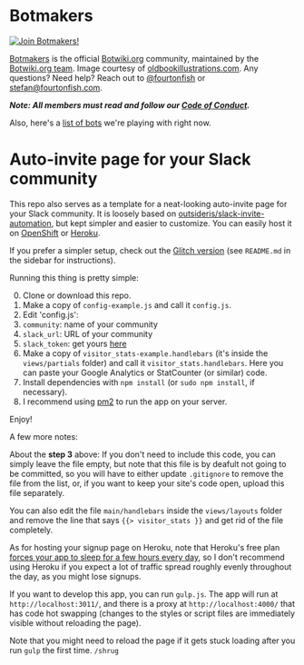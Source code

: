 # Botmakers

[![Join Botmakers!](https://botmakers.org/images/site-thumbnail-4.png)](http://botmakers.org)

[Botmakers](http://botmakers.org) is the official [Botwiki.org](https://botwiki.org/) community, maintained by the [Botwiki.org team](https://github.com/botwiki). Image courtesy of [oldbookillustrations.com](http://www.oldbookillustrations.com/). Any questions? Need help? Reach out to [@fourtonfish](https://twitter.com/fourtonfish) or [stefan@fourtonfish.com](mailto:stefan@fourtonfish.com).

***Note: All members must read and follow our [Code of Conduct](https://github.com/botwiki/botmakers.org/blob/master/Code%20of%20Conduct.md).***

Also, here's a [list of bots](https://github.com/botwiki/botmakers.org/blob/master/BOTS.md) we're playing with right now.

# Auto-invite page for your Slack community

This repo also serves as a template for a neat-looking auto-invite page for your Slack community. It is loosely based on [outsideris/slack-invite-automation](https://github.com/outsideris/slack-invite-automation), but kept simpler and easier to customize. You can easily host it on [OpenShift](https://www.openshift.com/) or [Heroku](https://www.heroku.com/).

If you prefer a simpler setup, check out the [Glitch version](https://glitch.com/edit/#!/slack-invite) (see `README.md` in the sidebar for instructions).

Running this thing is pretty simple:

0. Clone or download this repo.
1. Make a copy of `config-example.js` and call it `config.js`.
2. Edit 'config.js':
 1. `community`: name of your community
 2. `slack_url`: URL of your community
 3. `slack_token`: get yours [here](https://api.slack.com/custom-integrations/legacy-tokens)
3. Make a copy of `visitor_stats-example.handlebars` (it's inside the `views/partials` folder) and call it `visitor_stats.handlebars`. Here you can paste your Google Analytics or StatCounter (or similar) code.
4. Install dependencies with `npm install` (or `sudo npm install`, if necessary).
5. I recommend using [pm2](https://github.com/Unitech/pm2) to run the app on your server.

Enjoy!

A few more notes:

About the **step 3** above: If you don't need to include this code, you can simply leave the file empty, but note that this file is by deafult not going to be committed, so you will have to either update `.gitignore` to remove the file from the list, or, if you want to keep your site's code open, upload this file separately.

You can also edit the file `main/handlebars` inside the `views/layouts` folder and remove the line that says `{{> visitor_stats }}` and get rid of the file completely.

As for hosting your signup page on Heroku, note that Heroku's free plan [forces your app to sleep for a few hours every day](https://www.heroku.com/pricing), so I don't recommend using Heroku if you expect a lot of traffic spread roughly evenly throughout the day, as you might lose signups.

If you want to develop this app, you can run `gulp.js`. The app will run at `http://localhost:3011/`, and there is a proxy at `http://localhost:4000/` that has code hot swapping (changes to the styles or script files are immediately visible without reloading the page).

Note that you might need to reload the page if it gets stuck loading after you run `gulp` the first time. `/shrug`
